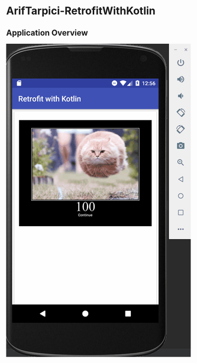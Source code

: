 # ArifTarpici-RetrofitWithKotlin
## Application Overview 
![Alt Text](https://github.com/VBT-Intership/ArifTarpici-RetrofitWithKotlin/blob/master/retrofitVBTInternship.gif)

